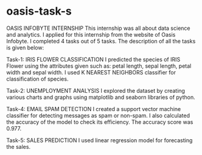 # oasis-task-s
OASIS INFOBYTE INTERNSHIP This internship was all about data science and analytics. I applied for this internship from the website of Oasis Infobyte. I completed 4 tasks out of 5 tasks. The description of all the tasks is given below:

Task-1: IRIS FLOWER CLASSIFICATION I predicted the species of IRIS Flower using the attributes given such as: petal length, sepal length, petal width and sepal width. I used K NEAREST NEIGHBORS classifier for classification of species.

Task-2: UNEMPLOYMENT ANALYSIS I explored the dataset by creating various charts and graphs using matplotlib and seaborn libraries of python.

Task-4: EMAIL SPAM DETECTION I created a support vector machine classifier for detecting messages as spam or non-spam. I also calculated the accuracy of the model to check its efficiency. The accuracy score was 0.977.

Task-5: SALES PREDICTION I used linear regression model for forecasting the sales.
